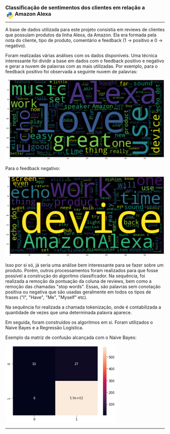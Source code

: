 ### Classificação de sentimentos dos clientes em relação a Amazon Alexa [<img align="left" alt="Python" width="30px" src="https://raw.githubusercontent.com/github/explore/80688e429a7d4ef2fca1e82350fe8e3517d3494d/topics/python/python.png" />]()

---

A base de dados utilizada para este projeto consistia em reviews de clientes que possuíam produtos da linha Alexa, da Amazon. Ela era formada pela nota do cliente,
tipo de produto, comentário e feedback (1 -> positivo e 0 -> negativo).

Foram realizadas várias análises com os dados disponíveis. Uma técnica interessante foi dividir a base em dados com o feedback positivo e negativo e gerar a nuvem de 
palavras com as mais utilizadas. Por exemplo, para o feedback positivo foi observada a seguinte nuvem de palavras:

![alt text](https://github.com/Pedro-Farah/portfolio-datascience/blob/main/amazon_alexa/download%20(3).png)

Para o feedback negativo:

![alt text](https://github.com/Pedro-Farah/portfolio-datascience/blob/main/amazon_alexa/negative.png)

Isso por si só, já seria uma análise bem interessante para se fazer sobre um produto. Porém, outros processamentos foram realizados para que fosse possível a construção do 
algoritmo classificador. Na sequência, foi realizada a remoção da pontuação da coluna de reviews, bem como a remoção das chamadas "stop words". Essas, são palavras sem
conotação positiva ou negativa que são usadas geralmente em todos os tipos de frases ("I", "Have", "Me", "Myself" etc).

Na sequência foi realizada a chamada tokenização, onde é contabilizada a quantidade de vezes que uma determinada palavra aparece. 

Em seguida, foram construídos os algoritmos em si. Foram utilizados o Naive Bayes e a Regressão Logística. 

Exemplo da matriz de confusão alcançada com o Naive Bayes:

![alt text](https://github.com/Pedro-Farah/portfolio-datascience/blob/main/amazon_alexa/conf_matrix_nb.png)

---
